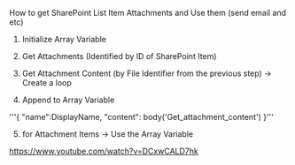 How to get SharePoint List Item Attachments and Use them (send email and etc)

1. Initialize Array Variable

2. Get Attachments (Identified by ID of SharePoint Item)

3. Get Attachment Content (by File Identifier from the previous step) -> Create a loop

4. Append to Array Variable

'''{
"name":DisplayName,
"content": body('Get_attachment_content')
}'''

5. for Attachment Items -> Use the Array Variable


https://www.youtube.com/watch?v=DCxwCALD7hk
